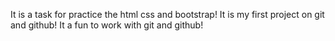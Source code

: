 It is a task for practice the html css and bootstrap!
It is my first project on git and github!
It a fun to work with git and github!
